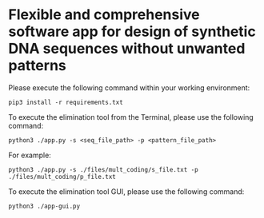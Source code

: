 # Flexible and comprehensive software app for design of synthetic DNA sequences without unwanted patterns

Please execute the following command within your working environment:
```
pip3 install -r requirements.txt
```


To execute the elimination tool from the Terminal, please use the following command:

```
python3 ./app.py -s <seq_file_path> -p <pattern_file_path>
```

For example:

```
python3 ./app.py -s ./files/mult_coding/s_file.txt -p ./files/mult_coding/p_file.txt
```

To execute the elimination tool GUI, please use the following command:

```
python3 ./app-gui.py
```
